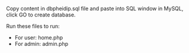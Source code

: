 Copy content in dbpheidip.sql file and paste into SQL window in MySQL, click GO to create database.

Run these files to run:
+ For user: home.php
+ For admin: admin.php

